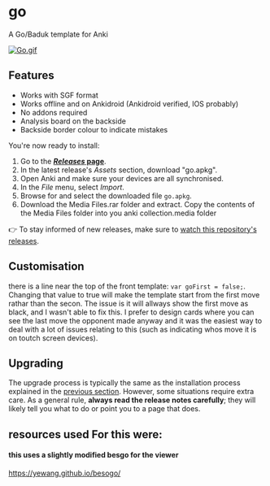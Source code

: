# go
 A Go/Baduk template for Anki

<a href="https://gifyu.com/image/DhcX"><img src="https://s3.gifyu.com/images/Go.gif" alt="Go.gif" border="0" /></a>



## Features

- Works with SGF format
- Works offline and on Ankidroid (Ankidroid verified, IOS probably)
- No addons required
- Analysis board on the backside
- Backside border colour to indicate mistakes

You're now ready to install:

1. Go to the **[_Releases_ page](https://github.com/TowelSniffer/go/releases)**.
1. In the latest release's _Assets_ section, download "go.apkg".
1. Open Anki and make sure your devices are all synchronised.
1. In the _File_ menu, select _Import_.
1. Browse for and select the downloaded file `go.apkg`.
1. Download the Media Files.rar folder and extract. Copy the contents of the Media Files folder into you anki collection.media folder

👉 To stay informed of new releases, make sure to [watch this repository's releases](https://help.github.com/en/articles/watching-and-unwatching-releases-for-a-repository).

## Customisation

there is a line near the top of the front template: `var goFirst = false;`. Changing that value to true will make the template start from the first move rathar than the secon. The issue is it will allways show the first move as black, and I wasn't able to fix this. I prefer to design cards where you can see the last move the opponent made anyway and it was the easiest way to deal with a lot of issues relating to this (such as indicating whos move it is on toutch screen devices). 

## Upgrading

The upgrade process is typically the same as the installation process explained in the [previous section](#getting-started). However, some situations require extra care. As a general rule, **always read the release notes carefully**; they will likely tell you what to do or point you to a page that does.


## resources used For this were:

#### this uses a slightly modified besgo for the viewer
https://yewang.github.io/besogo/
